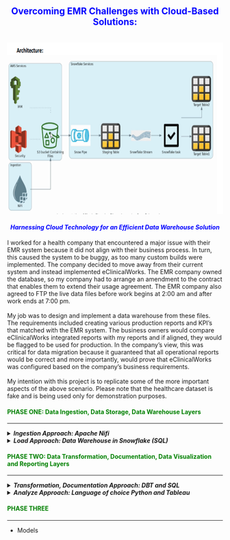 <!-- ABOUT THE PROJECT -->
## <font color="blue"><center>Overcoming EMR Challenges with Cloud-Based Solutions:</center></font>
<br>
<img src="images/main2.png" alt="header" style="width: 900px; height: 400px;"><br>

#### <font color="blue"><em><center>Harnessing Cloud Technology for an Efficient Data Warehouse Solution</em></center></font>
I worked for a health company that encountered a major issue with their EMR system because it did not align with their business process. In turn, this caused the system to be buggy, as too many custom builds were implemented. The company decided to move away from their current system and instead implemented eClinicalWorks. The EMR company owned the database, so my company had to arrange an amendment to the contract that enables them to extend their usage agreement. The EMR company also agreed to FTP the live data files before work begins at 2:00 am and after work ends at 7:00 pm.
<br><br>
My job was to design and implement a data warehouse from these files. The requirements included creating various production reports and KPI’s that matched with the EMR system. The business owners would compare eClinicalWorks integrated reports with my reports and if aligned, they would be flagged to be used for production. In the company’s view, this was critical for data migration because it guaranteed that all operational reports would be correct and more importantly, would prove that eClinicalWorks was configured based on the company’s business requirements.
<br><br>
My intention with this project is to replicate some of the more important aspects of the above scenario. Please note that the healthcare dataset is fake and is being used only for demonstration purposes.


#### <font color="green"><left>PHASE ONE: Data Ingestion, Data Storage, Data Warehouse Layers</left></font>
---------------------------------------------------------------------------------------------------------------------

<details>
  <summary><strong><em>Ingestion Approach: Apache Nifi</em></strong></summary>

The Ingestion (Apache Nifi) is designed to automate data across systems. In real-time, it will load (PutFile) the files into a local database (Postgres) before pushing the files to the cloud storage (S3) environment.

#### Table of Content
- NIFI: Goto [http:/localhost:8443/nifi/](http:/localhost:8443/nifi/)
  - Setup Nifi Environment
    - Installing Nifi Toolkit & Nifi
  - Automate Log parsing:
    - INFO
    - DEBUG
    - WARN
    - ERROR
  - Staging Database (PostgreSQL):Ingest files into Database,temporary storage location for Data cleansing, validation and transformation processes
    - parameter-context
      - JSON FILE: Database configuration
    - postgresql
      - Create Tables
      - Upload Files
    - Cloud Storage (S3): Stored processed and transformation files
        - Parameter-Context
        - JSON FILE: File configuration
        - AWS(S3)
        - Identity and Access Management (IAM)
        - Access Keys
        - Bucket
        - Folder
        - Upload Files

<details>
<summary>
    
##### 1) Goto [http:/localhost:8443/nifi/](http:/localhost:8443/nifi/): Setup Nifi Environment
</summary>

- Setup Nifi Environment: `I am using a MAC`
  - Open Terminal
  - Move to the following folder: `cd /opt`
- Installing Nifi Toolkit: You can download the Apache Nifi [here](https://nifi.apache.org/download.html) or follow these steps:
  - Create the following variables:
    - `export version='1.22.0'`
    - `export nifi_registry_port='18443'` (I am keeping the illustration simple. However, install registry, prod, dev stg is recommended)
    - `export nifi_prd_port='8443'`
  - Download Nifi Toolkit: I am using a MAC and my environment location is `cd/opt`
    - `wget https://dlcdn.apache.org/nifi/${version}/nifi-toolkit-${version}-bin.zip cd /opt`
    - `unzip nifi-toolkit-${version}-bin.zip -d /opt/nifi-toolkit && cd /opt/nifi-toolkit/nifi-toolkit-${version} && mv * .. && cd .. && rm -rf nifi-toolkit-${version}`
  - Configuration Files
  
    Using the variables created above to configure Loop
    ----------------------------------------------------
    
    ```shell
    prop_replace () {
      target_file=${3:-${nifi_props_file}}
      echo 'replacing target file ' ${target_file}
      sed -i -e "s|^$1=.*$|$1=$2|" ${target_file}
    }

    mkdir -p /opt/nifi-toolkit/nifi-envs
    cp /opt/nifi-toolkit/conf/cli.properties.example /opt/nifi-toolkit/nifi-envs/nifi-PRD
    prop_replace baseUrl http://localhost:${nifi_prd_port} /opt/nifi-toolkit/nifi-envs/nifi-PRD
    cp /opt/nifi-toolkit/conf/cli.properties.example /opt/nifi-toolkit/nifi-envs/registry-PRD
    prop_replace baseUrl http://localhost:${nifi_registry_port} /opt/nifi-toolkit/nifi-envs/registry-PRD
    ```
    
    ### NIFI CLI STEPS:
    
    <strong>The config files have the following properties</strong>
    -----------------------------------------------------------------------------
    
    - Configure this nifi-PRD
      - Type the following: `cd /opt/nifi-toolkit/nifi-envs`
      - Add the following to `baseUrl`: `baseUrl=http://localhost:8443` 
    - Type the following and enter Nifi Toolkit env: `/opt/nifi-toolkit/bin/cli.sh`
    - Show Session Keys: `session keys`
    - Add session: `session set nifi.props /opt/nifi-toolkit/nifi-envs/nifi-DEV`

    <strong>View the nifi Environment</strong>
    ---------------------------------------------------------------
     
    - Start Nifi: `/opt/nifi-prd/bin/nifi.sh start` 
    - Start Nifi-toolkit: `/opt/nifi-toolkit/bin/cli.sh`                 `
    - View current Session: `session show`
    - Find the root PG Id: `nifi get-root-id`
    - List all Process Groups: `nifi pg-list` (its empty,but will be used in `Files to Postgres Database` section)
    - Find the current user: `nifi current-user`
    - List all available templates: `nifi list-templates` (its empty, haven't add any template as yet)

     <strong>Below is a basic view of Nifi Environment</strong>
    ---------------------------------------------------------------
     
    <img src="images/fileconfig.png" alt="header" style="width: 1000px; height: 700px;"><br> 

</details>


<details>
<summary>
  
##### 2) Goto [http:/localhost:8443/nifi/](http:/localhost:8443/nifi/): Automate Log parsing
</summary>

<strong> Setup Log parsing inside NIFI</strong>
---------------------------------------------------------------

- Log file location: `/opt/nifi-prd/logs` we can view the log files `nifi-app.log`
- Start Nifi: `/opt/nifi-prd/bin/nifi.sh start` 
- Start Nifi-toolkit: `/opt/nifi-toolkit/bin/cli.sh`
- Goto your nifi web location: `http:/localhost:8443/nifi/`
    - Drag Process Group icon onto the plane and name it `Healthcare Data Process` then double click to open another plane
    - Drag another `Process Group` and name it `LOGS`

<strong> Create the Log Flow in Nifi</strong>
---------------------------------------------------------------

- Drag the `Processor` onto the plane and type `TailFile` and Relationship is success
- Open the TailFaile Configure page and click on the `SETTINGS` and click on `Bulletin Level`
    - Will mirror the flow base on the `Bulletin Level` Then click on `PROPERTIES`
    - In `Property` column  `Tailing mode` choose Value `Single file` and in column `File(s) to Tail` add the log path
    - ***Log file Path**: `/opt/nifi-prd/logs/nifi-app.log`<br><br>

    - TailFile Configure Processor: `Bulltin Level`
    ------------------------------------------
    <img src="images/Bulletin.png" alt="header" style="width: 700px; height: 400px;"> <br>

    - TailFile Configure Processor: `PROPERTIES`
    ------------------------------------------
    <img src="images/TailFile.png" alt="header" style="width: 700px; height: 500px;"> <br>

    - Connect `TailFile` RELATIONSHIPS to Success `SplitText`
    - Configure Processor for `SplitText`: Line Split Count `1`this split the `Bulltin Level type`
        - ***Header Line Count***: `0`
        - ***Removing Trailing Newlines***: `True`
    - Connect `SplitText` RELATIONSHIPS to Success `RouteOnContent` and Terminate: `failure` and `original`
    - Configure Processor for `RouteOnContent`
        - ***Match Requirement***: `content must contain match`
        - ***Character Set***: `UTF`
        - ***Content Buffer Size*** : `1 MB`
        - ***Click*** the `+` and manually add the following:
            - DEBUG : connect to LongAttribute
            - ERROR : connect to `ExtractGrok`
            - INFO : connect to LongAttribute
            - WARN : connect to LongAttribute
            - See Below <br>
                - <img src="images/AddBulltin.png" alt="header" style="width: 600px; height: 400px;"> <br>
    - Connect `RouteOnContent` RELATIONSHIPS to Success `ExtractGrok` and Terminate: `unmatched`
    - Configure Processor for `ExtractGrok`
        - ***Grok Expression***: `%{TIMESTAMP_ISO8601:timestamp} %{LOGLEVEL:level} \[%{DATA:thread}\] %{DATA:class} %{GREEDYDATA:message}`
        - ***Character Set***: `flowfile-attribute`

    - If you have a `Slack` account Connect `RouteOnContent` RELATIONSHIPS to Success `PutSlack`
    - Configure Processor for `RouteOnContent`
        - ***Webhook URL***: `Sensitive value set`
        - ***Webhook Text***: ` An Error occoured at ${grok.timestamp} with Service ${grok.thread}. Error msg ${grok.message}`
        - Channel: <Your slack Channel>

    NIFI: LOG DATA FLOW
    ------------------------------------------
    <img src="images/logfile.png" alt="header" style="width: 700px; height: 500px;"> <br>   
            
 
</details>

  <details>
<summary>
  
 ##### 3) Goto [http:/localhost:8443/nifi/](http:/localhost:8443/nifi/): Push Files to PostgreSQL Database
</summary>
    
- Incorporating a staging database may seem like an unnecessary step since the files are already standardized. However, there are several benefits to consider. Firstly, it provides cost-effectiveness. Utilizing the cloud for repeated SELECT operations can be expensive. Secondly, the staging database allows for the identification of any unforeseen data issues and enables additional data cleansing and standardization processes. The ultimate goal is to minimize the number of updates and inserts into Snowflake, ensuring optimal efficiency.
- Automate configuration file within parameter-context 
    - ***Create two folders***: Process-Nifi and parameter_context
    - /opt/nifi-toolkit/nifi-envs/`Process-Nifi/parameter_context` and add the files [`postgres-config.json`](parameter-context) to the folder
    - ***Start Nifi-toolkit***: `/opt/nifi-toolkit/bin/cli.sh`
    - ***Create the parameter Context for database***:
    `nifi import-param-context -i /opt/nifi-toolkit/nifi-envs/Excel-NiFi/parameter_context/postgres-config.json' -u http://localhost:8443`
    - ***Create the parameter Context for file Tracker***:
    `nifi import-param-context -i /opt/nifi-toolkit/nifi-envs/Excel-NiFi/parameter_context/excell-healthcare-tracker-config.json' -u http://localhost:8443`
    - ***Goto your nifi web location***: `http:/localhost:8443/nifi/`
    - ***Open Nifi***: In the top right corner click the icon and click on `Parameter Contexts` to confirm that the above files are loaded
    - *** Global Gear***: Click on it and search in the `Process Group Parameter Context` for your loaded files and click apply
        - Drag Process Group icon onto the plane and name it `Healthcare Data Process` then double click to open another plane
        - Drag another `Process Group` and name it `File Extraction to Databases`
            - Click the process group `File Extraction to Database` and then Drag the Processor and type `List File`
                - In the ListFile processor the file configuration should be loaded inplace automatically
                - ***Input Directory*** : `#{source_directory}`
                - ***File Filter*** : `#{file_list}`
                - ***Entity Tracking Node Identifier*** : `${hostname()}`

            - Drag the Processor and type `FetchFile`
                - ***File to Fetch*** : `${absolute.path}/${filename}`
                - ***Move Conflict Strategy*** : `Rename`
            
            - Drag the Processor and type `ConvertRecord`: Read CSV files and convert to `JSON`
                - ***Record Reader*** :`CSVReader`: we needed configure a `Controller Service Details` click on `properties`
                    - ***Schema Access Strategys*** : `Infer Schema`
                    - ***CSV Parse*** : `Apache Commons CSV`
                    - ***CSV Format*** : `Microsoft Excel`
                - ***Record Writer*** : `JsonRecordSetWriter`
                    - ***Schema Write Strategy*** : `Set 'avro.schema' Attribute`
                    - ***Schema Access Strategy*** : `Inherit Record Schema`
                    - ***Output Grouping*** : `Array`
                    - ***Compression Format*** : `None`

            - Drag the Processor and type `ConvertJSONToSQL`: Read JSON files and convert to `SQL Queries`
                - ***JDBC Connection Pool*** :`JPostgreSQL-DBCPConnectionPool`: we needed configure a `Controller Service Details` click on `properties`

                - NIFI upload JSON config file for Database: `JPostgreSQL-DBCPConnectionPool`
                -----------------------------------------------------------------------------
                <img src="images/DBCPConnectionConfig.png" alt="header" style="width: 700px; height: 400px;"> <br>
                
                - ***Statement Type*** : `INSERT`
                - ***File Filter*** : `#{filename:replace('.csv')}`
              

            - Drag the Processor and type `PUTSQL`: Read JSON files and convert to `SQL Queries INSERT`
                - ***JDBC Connection Pool*** :`JPostgreSQL-DBCPConnectionPool`: we needed configure a `Controller Service Details` click on `properties`
                - ***Batch Size*** : `1000`
                - ***Rollback On Failure*** : `true`

               - NIFI Data Flow `Set up scheduled or event-driven processes to load data from NiFi into PostgreSQL`
                -----------------------------------------------------------------------------
                <img src="images/File_Database.png" alt="header" style="width: 700px; height: 800px;"> <br>
                



</details>

  <details>
<summary>
  
 ##### 4) Goto [http:/localhost:8443/nifi/](http:/localhost:8443/nifi/): PostgreSQL Database to AWS (S3)
</summary>
    
- Staging Database (PostgreSQL): The staging database acts as an intermediary storage area where the raw data from the ingestion layer is initially stored. It provides a temporary storage location for data cleansing, validation, and transformation processes.
Cloud Storage (S3): The cloud storage, such as Amazon S3, is used to store the processed and transformed data. It provides scalable and cost-effective storage for large volumes of data, ensuring durability and availability.

- ***Data Transformation and Staging with PostgreSQL***:![#f03c15]`I will not go through the transformation stage here`
    - Install and configure PostgreSQL database on a dedicated server or cluster
    - Create the necessary tables and schemas in PostgreSQL to stage the incoming data
    - Design SQL scripts or stored procedures to perform data transformation, standardization, and cleansing based on specific business rules
    - Implement data validation and quality checks to ensure the integrity of the staged data
    - Set up scheduled or event-driven processes to load data from NiFi into PostgreSQL.
    - ***Start Nifi-toolkit***: `/opt/nifi-toolkit/bin/cli.sh`
    - ***Create the parameter Context for database***:
    `nifi import-param-context -i /opt/nifi-toolkit/nifi-envs/Excel-NiFi/parameter_context/postgres-config.json' -u http://localhost:8443`
    - ***Create the parameter Context for file Tracker***:
    `nifi import-param-context -i /opt/nifi-toolkit/nifi-envs/Excel-NiFi/parameter_context/excell-healthcare-tracker-config.json' -u http://localhost:8443`
    - ***Goto your nifi web location***: `http:/localhost:8443/nifi/`
    - ***Open Nifi***: In the top right corner click the icon and click on `Parameter Contexts` to confirm that the above files are loaded
    - *** Global Gear***: Click on it and search in the `Process Group Parameter Context` for your loaded files and click apply
        - Drag Process Group icon onto the plane and name it `Healthcare Data Process` then double click to open another plane
        - Drag another `Process Group` and name it `File Extraction to Databases`
            - Click the process group `File Extraction to Database` and then Drag the Processor and type `List File`
                - In the ListFile processor the file configuration should be loaded inplace automatically
                - ***Input Directory*** : `#{source_directory}`
                - ***File Filter*** : `#{file_list}`
                - ***Entity Tracking Node Identifier*** : `${hostname()}`

            - Drag the Processor and type `FetchFile`
                - ***File to Fetch*** : `${absolute.path}/${filename}`
                - ***Move Conflict Strategy*** : `Rename`
            
            - Drag the Processor and type `ConvertRecord`: Read CSV files and convert to `JSON`
                - ***Record Reader*** :`CSVReader`: we needed configure a `Controller Service Details` click on `properties`
                    - ***Schema Access Strategys*** : `Infer Schema`
                    - ***CSV Parse*** : `Apache Commons CSV`
                    - ***CSV Format*** : `Microsoft Excel`
                - ***Record Writer*** : `JsonRecordSetWriter`
                    - ***Schema Write Strategy*** : `Set 'avro.schema' Attribute`
                    - ***Schema Access Strategy*** : `Inherit Record Schema`
                    - ***Output Grouping*** : `Array`
                    - ***Compression Format*** : `None`

            - Drag the Processor and type `ConvertJSONToSQL`: Read JSON files and convert to `SQL Queries`
                - ***JDBC Connection Pool*** :`JPostgreSQL-DBCPConnectionPool`: we needed configure a `Controller Service Details` click on `properties`

                - NIFI upload JSON config file for Database: `JPostgreSQL-DBCPConnectionPool`
                -----------------------------------------------------------------------------
                <img src="images/DBCPConnectionConfig.png" alt="header" style="width: 700px; height: 400px;"> <br>
                
                - ***Statement Type*** : `INSERT`
                - ***File Filter*** : `#{filename:replace('.csv')}`
              

            - Drag the Processor and type `PUTSQL`: Read JSON files and convert to `SQL Queries INSERT`
                - ***JDBC Connection Pool*** :`JPostgreSQL-DBCPConnectionPool`: we needed configure a `Controller Service Details` click on `properties`
                - ***Batch Size*** : `1000`
                - ***Rollback On Failure*** : `true`

               - NIFI Data Flow `Push Files to PostgreSQL Database`
                -----------------------------------------------------------------------------
                <img src="images/File_Database.png" alt="header" style="width: 700px; height: 800px;"> <br>
                



</details> 
</details>


<details>
    
<summary><strong><em>Load Approach: Data Warehouse in Snowflake (SQL)</em></strong></summary>

<p>
The next step is to populate the cloud database. Snowpipe will pull the normalized JSON files from AWS into tables. As previously stated, the agreement with the EMR company was to FTP the files twice a day. I would be required to configure the load by creating a Task (Acron) and a Stream (CDC). This would enable triggers for a scheduled load and would continuously update the appropriate tables.
</p>

- Snowflake: Database
  - Data Warehouse and SQS Setup
    - Database and Schema
      - Table
        - Type-1
        - Type-2
      - View
        - DBT (explained in the next section)
      - Stored procedure
      - Snowpipe
      - Stream
      - Task

</details>

#### <font color="green"><left>PHASE TWO: Data Transformation, Documentation, Data Visualization and Reporting Layers</left></font>
---------------------------------------------------------------------------------------------------------------------

<details>
    
<summary><strong><em> Transformation, Documentation Approach: DBT and SQL</em></strong></summary>

<p>
Another requirement was implementing a Data Warehouse that enabled the stakeholders to view and compare the reports and KPIs. Since Data Warehouse usage is mainly for analytical purposes rather than transactional, I decided to design a Star Schema because the structure is less complex and provides better query performance. Documenting wasn’t required, however, adding the Data Build Tool (DBT) to this process allowed us to document each dimension, columns, and visualize the Star Schema. DBT also allowed us to neatly organize all data transformations into discrete models.
</p>

- DBT: Documentation and Transformation
  - Tables
    - Dimensions
    - Facts
    - SCD
      - Type-1
      - Type-2
    - build operational reports (push to BI Tool)
      
</details>

<details>
    
<summary><strong><em> Analyze Approach: Language of choice Python and Tableau</em></strong></summary>

<p>
My intention with this project is to replicate some of the more important aspects of the above scenario. <font color="red">Please note that the healthcare dataset is fake and is being used only for demonstration purposes.</font>
</p>

- Jupyter Lab
  - Data Exploring
  - Data Cleansing
  - Recycle Revenue Reports
- Tableau Healthcare Reports
  - Revenue Reports
  - PMI Reports
  - CMS Reports

</details>

#### <font color="green"><left>PHASE THREE</left></font>
---------------------------------------------------------------------------------------------------------------------

* Models
